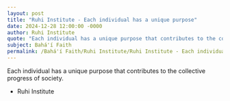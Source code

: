 ```yaml
---
layout: post
title: "Ruhi Institute - Each individual has a unique purpose"
date: 2024-12-28 12:00:00 -0000
author: Ruhi Institute
quote: "Each individual has a unique purpose that contributes to the collective progress of society."
subject: Bahá'í Faith
permalink: /Bahá'í Faith/Ruhi Institute/Ruhi Institute - Each individual has a unique purpose
---
```


Each individual has a unique purpose that contributes to the collective progress of society.

- Ruhi Institute

